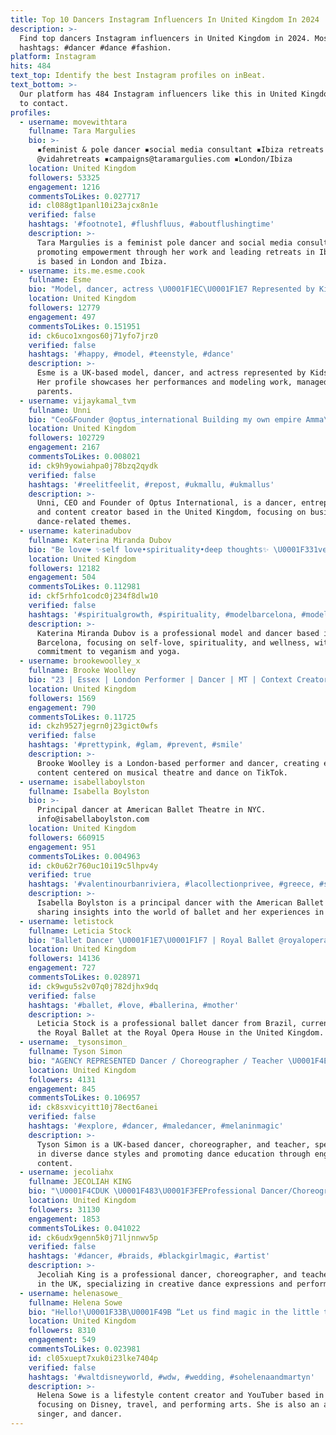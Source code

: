 ```yaml
---
title: Top 10 Dancers Instagram Influencers In United Kingdom In 2024
description: >-
  Find top dancers Instagram influencers in United Kingdom in 2024. Most popular
  hashtags: #dancer #dance #fashion.
platform: Instagram
hits: 484
text_top: Identify the best Instagram profiles on inBeat.
text_bottom: >-
  Our platform has 484 Instagram influencers like this in United Kingdom for you
  to contact.
profiles:
  - username: movewithtara
    fullname: Tara Margulies
    bio: >-
      ▪️feminist & pole dancer ▪️social media consultant ▪️Ibiza retreats
      @vidahretreats ▪️campaigns@taramargulies.com ▪️London/Ibiza
    location: United Kingdom
    followers: 53325
    engagement: 1216
    commentsToLikes: 0.027717
    id: cl088gt1panl10i23ajcx8n1e
    verified: false
    hashtags: '#footnote1, #flushfluus, #aboutflushingtime'
    description: >-
      Tara Margulies is a feminist pole dancer and social media consultant,
      promoting empowerment through her work and leading retreats in Ibiza. She
      is based in London and Ibiza.
  - username: its.me.esme.cook
    fullname: Esme
    bio: "Model, dancer, actress \U0001F1EC\U0001F1E7 Represented by Kidslondon \U0001F1EC\U0001F1E7 Account run by parents. Please do not use photos without permission"
    location: United Kingdom
    followers: 12779
    engagement: 497
    commentsToLikes: 0.151951
    id: ck6uco1xngos60j71yfo7jrz0
    verified: false
    hashtags: '#happy, #model, #teenstyle, #dance'
    description: >-
      Esme is a UK-based model, dancer, and actress represented by Kidslondon.
      Her profile showcases her performances and modeling work, managed by her
      parents.
  - username: vijaykamal_tvm
    fullname: Unni
    bio: "Ceo&Founder @optus_international Building my own empire Amma\U0001F4AF \U0001F1EE\U0001F1F3-> \U0001F1EC\U0001F1E7 Dancer | entrepreneur | content creator| Dm for paid collabs"
    location: United Kingdom
    followers: 102729
    engagement: 2167
    commentsToLikes: 0.008021
    id: ck9h9yowiahpa0j78bzq2qydk
    verified: false
    hashtags: '#reelitfeelit, #repost, #ukmallu, #ukmallus'
    description: >-
      Unni, CEO and Founder of Optus International, is a dancer, entrepreneur,
      and content creator based in the United Kingdom, focusing on business and
      dance-related themes.
  - username: katerinadubov
    fullname: Katerina Miranda Dubov
    bio: "Be love❤️ ✨self love•spirituality•deep thoughts✨ \U0001F331vegan, yogi, dancer \U0001F4CDBarcelona @kat.dubov.dancer MA @matriarch_model_mgmt"
    location: United Kingdom
    followers: 12182
    engagement: 504
    commentsToLikes: 0.112981
    id: ckf5rhfo1codc0j234f8dlw10
    verified: false
    hashtags: '#spiritualgrowth, #spirituality, #modelbarcelona, #modellife'
    description: >-
      Katerina Miranda Dubov is a professional model and dancer based in
      Barcelona, focusing on self-love, spirituality, and wellness, with a
      commitment to veganism and yoga.
  - username: brookewoolley_x
    fullname: Brooke Woolley
    bio: "23 | Essex | London Performer | Dancer | MT | Context Creator TikTok - brookewoolley_x (63K + ) \U0001F4E7 or DM - Collabs/Work"
    location: United Kingdom
    followers: 1569
    engagement: 790
    commentsToLikes: 0.11725
    id: ckzh9527jegrn0j23gict0wfs
    verified: false
    hashtags: '#prettypink, #glam, #prevent, #smile'
    description: >-
      Brooke Woolley is a London-based performer and dancer, creating engaging
      content centered on musical theatre and dance on TikTok.
  - username: isabellaboylston
    fullname: Isabella Boylston
    bio: >-
      Principal dancer at American Ballet Theatre in NYC.
      info@isabellaboylston.com
    location: United Kingdom
    followers: 660915
    engagement: 951
    commentsToLikes: 0.004963
    id: ck0u62r760uc10i19c5lhpv4y
    verified: true
    hashtags: '#valentinourbanriviera, #lacollectionprivee, #greece, #summer'
    description: >-
      Isabella Boylston is a principal dancer with the American Ballet Theatre,
      sharing insights into the world of ballet and her experiences in NYC.
  - username: letistock
    fullname: Leticia Stock
    bio: "Ballet Dancer \U0001F1E7\U0001F1F7 | Royal Ballet @royaloperahouse"
    location: United Kingdom
    followers: 14136
    engagement: 727
    commentsToLikes: 0.028971
    id: ck9wgu5s2v07q0j782djhx9dq
    verified: false
    hashtags: '#ballet, #love, #ballerina, #mother'
    description: >-
      Leticia Stock is a professional ballet dancer from Brazil, currently with
      the Royal Ballet at the Royal Opera House in the United Kingdom.
  - username: _tysonsimon_
    fullname: Tyson Simon
    bio: "AGENCY REPRESENTED Dancer / Choreographer / Teacher \U0001F4E7: ty_si@outlook.com"
    location: United Kingdom
    followers: 4131
    engagement: 845
    commentsToLikes: 0.106957
    id: ck8sxvicyitt10j78ect6anei
    verified: false
    hashtags: '#explore, #dancer, #maledancer, #melaninmagic'
    description: >-
      Tyson Simon is a UK-based dancer, choreographer, and teacher, specializing
      in diverse dance styles and promoting dance education through engaging
      content.
  - username: jecoliahx
    fullname: JECOLIAH KING
    bio: "\U0001F4CDUK \U0001F483\U0001F3FEProfessional Dancer/Choreographer/Teacher/Creative \U0001F4DAFor Bookings - Jecoliahking@icloud.com ✨Do what you want"
    location: United Kingdom
    followers: 31130
    engagement: 1853
    commentsToLikes: 0.041022
    id: ck6udx9genn5k0j71ljnnwv5p
    verified: false
    hashtags: '#dancer, #braids, #blackgirlmagic, #artist'
    description: >-
      Jecoliah King is a professional dancer, choreographer, and teacher based
      in the UK, specializing in creative dance expressions and performances.
  - username: helenasowe_
    fullname: Helena Sowe
    bio: "Hello!\U0001F33B\U0001F49B “Let us find magic in the little things in life”\U0001F4AB Lifestyle•Disney•Travel Youtuber Actor/Singer/Dancer Wife to @martyn.bell♥️ LINKS BELOW!\U0001F447"
    location: United Kingdom
    followers: 8310
    engagement: 549
    commentsToLikes: 0.023981
    id: cl05xuept7xuk0i23lke7404p
    verified: false
    hashtags: '#waltdisneyworld, #wdw, #wedding, #sohelenaandmartyn'
    description: >-
      Helena Sowe is a lifestyle content creator and YouTuber based in the UK,
      focusing on Disney, travel, and performing arts. She is also an actress,
      singer, and dancer.
---
```


